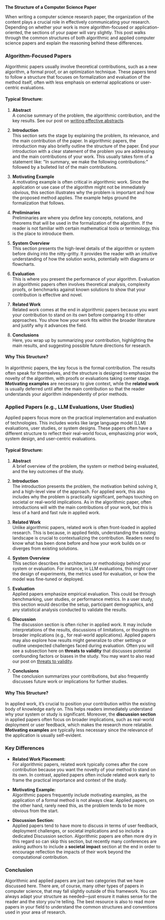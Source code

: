 **The Structure of a Computer Science Paper**

When writing a computer science research paper, the organization of the content plays a crucial role in effectively communicating your research. Depending on whether your work is more algorithm-focused or application-oriented, the sections of your paper will vary slightly. This post walks through the common structures of both algorithmic and applied computer science papers and explain the reasoning behind these differences.

### Algorithm-Focused Papers

Algorithmic papers usually involve theoretical contributions, such as a new algorithm, a formal proof, or an optimization technique. These papers tend to follow a structure that focuses on formalization and evaluation of the method itself, often with less emphasis on external applications or user-centric evaluations.

#### Typical Structure:
1. **Abstract**  
   A concise summary of the problem, the algorithmic contribution, and the key results. See our post on [writing effective abstracts](./how_to_abstract.md).

2. **Introduction**  
   This section sets the stage by explaining the problem, its relevance, and the main contribution of the paper. In algorithmic papers, the introduction may also briefly outline the structure of the paper. End your introduction with a clear statement of the problem you are addressing and the main contributions of your work. This usually takes form of a statement like: "In summary, we make the following contributions:" followed by a bulleted list of the main contributions.

3. **Motivating Example**  
   A motivating example is often critical in algorithmic work. Since the application or use case of the algorithm might not be immediately obvious, this section illustrates why the problem is important and how the proposed method applies. The example helps ground the formalization that follows.

4. **Preliminaries**  
   Preliminaries are where you define key concepts, notations, and theorems that will be used in the formalization of the algorithm. If the reader is not familiar with certain mathematical tools or terminology, this is the place to introduce them.

5. **System Overview**  
   This section presents the high-level details of the algorithm or system before diving into the nitty-gritty. It provides the reader with an intuitive understanding of how the solution works, potentially with diagrams or flowcharts.

6. **Evaluation**  
   This is where you present the performance of your algorithm. Evaluation in algorithmic papers often involves theoretical analysis, complexity proofs, or benchmarks against known solutions to show that your contribution is effective and novel.

7. **Related Work**  
   Related work comes at the end in algorithmic papers because you want your contribution to stand on its own before comparing it to other approaches. You show how your work fits within the broader literature and justify why it advances the field.

8. **Conclusions**  
   Here, you wrap up by summarizing your contribution, highlighting the main results, and suggesting possible future directions for research.

#### Why This Structure?

In algorithmic papers, the key focus is the formal contribution. The results often speak for themselves, and the structure is designed to emphasize the novelty of the algorithm, with proofs or evaluations taking center stage. **Motivating examples** are necessary to give context, while the **related work** is usually deferred until after the main contribution so that the reader understands your algorithm independently of prior methods.

### Applied Papers (e.g., LLM Evaluations, User Studies)

Applied papers focus more on the practical implementation and evaluation of technologies. This includes works like large language model (LLM) evaluations, user studies, or system designs. These papers often have a different structure to reflect their real-world focus, emphasizing prior work, system design, and user-centric evaluations.

#### Typical Structure:
1. **Abstract**  
   A brief overview of the problem, the system or method being evaluated, and the key outcomes of the study.

2. **Introduction**  
   The introduction presents the problem, the motivation behind solving it, and a high-level view of the approach. For applied work, this also includes why the problem is practically significant, perhaps touching on societal or real-world implications. As in the algorithmic paper, often introductions will with the main contributions of your work, but this is less of a hard and fast rule in applied work.

3. **Related Work**  
   Unlike algorithmic papers, related work is often front-loaded in applied research. This is because, in applied fields, understanding the existing landscape is crucial to contextualizing the contribution. Readers need to know what has been done before and how your work builds on or diverges from existing solutions.

4. **System Overview**  
   This section describes the architecture or methodology behind your system or evaluation. For instance, in LLM evaluations, this might cover the design of experiments, the metrics used for evaluation, or how the model was fine-tuned or deployed.

5. **Evaluation**  
   Applied papers emphasize empirical evaluation. This could be through benchmarking, user studies, or performance metrics. In a user study, this section would describe the setup, participant demographics, and any statistical analysis conducted to validate the results.

6. **Discussion**  
   The discussion section is often richer in applied work. It may include interpretations of the results, discussions of limitations, or thoughts on broader implications (e.g., for real-world applications). Applied papers may also explore how results might generalize to other settings or outline unexpected challenges faced during evaluation. Often you will see a subsection here on **threats to validity** that discusses potential confounding factors or biases in the study. You may want to also read our post on [threats to validity](./threats_to_validity.md).

7. **Conclusions**  
   The conclusion summarizes your contributions, but also frequently discusses future work or implications for further studies.

#### Why This Structure?

In applied work, it’s crucial to position your contribution within the existing body of knowledge early on. This helps readers immediately understand why your system or study is significant. Moreover, the **discussion section** in applied papers often focus on broader implications, such as real-world deployment or user feedback, which makes the research more relatable. **Motivating examples** are typically less necessary since the relevance of the application is usually self-evident.

### Key Differences

- **Related Work Placement:**  
   For algorithmic papers, related work typically comes after the core contribution because you want the novelty of your method to stand on its own. In contrast, applied papers often include related work early to frame the practical importance and context of the study.
  
- **Motivating Example:**  
   Algorithmic papers frequently include motivating examples, as the application of a formal method is not always clear. Applied papers, on the other hand, rarely need this, as the problem tends to be more obvious from the start.
   
- **Discussion Section:**  
   Applied papers tend to have more to discuss in terms of user feedback, deployment challenges, or societal implications and so include a dedicated Discussion section. Algorithmic papers are often more dry in this regard so can skip this section, but recently many conferences are asking authors to include a **societal impact** section at the end in order to encourage reflection the impacts of their work beyond the computational contribution.

### Conclusion

Algorithmic and applied papers are just two categories that we have discussed here.
There are, of course, many other types of papers in computer science, that may fall slightly outside of this framework.
You can always adapt your structure as needed—just ensure it makes sense for the reader and the story you're telling.
The best resource is also to read more papers in your field to understand the common structures and conventions used in your area of research.
